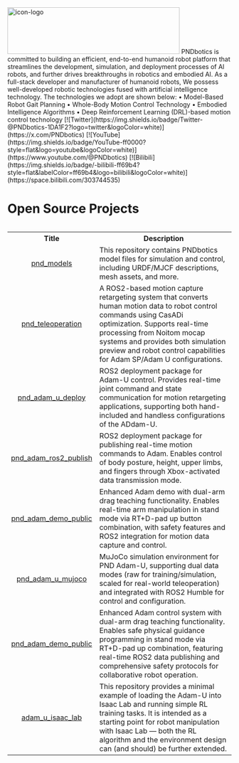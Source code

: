 <img width="387" height="105" alt="icon-logo" src="https://github.com/user-attachments/assets/3153f14a-e5ab-485d-bdfa-4f2154b23872" />
PNDbotics is committed to building an efficient, end-to-end  humanoid robot platform that streamlines the development, simulation, and deployment processes of AI robots, and further drives breakthroughs in robotics and embodied AI.
As a full-stack developer and manufacturer of humanoid robots, We possess well-developed robotic technologies fused with artificial intelligence technology. The technologies we adopt are shown below:
• Model-Based Robot Gait Planning
• Whole-Body Motion Control Technology
• Embodied Intelligence Algorithms
• Deep Reinforcement Learning (DRL)-based motion control technology
[![Twitter](https://img.shields.io/badge/Twitter-@PNDbotics-1DA1F2?logo=twitter&logoColor=white)](https://x.com/PNDbotics)
[![YouTube](https://img.shields.io/badge/YouTube-ff0000?style=flat&logo=youtube&logoColor=white)](https://www.youtube.com/@PNDbotics)
[![Bilibili](https://img.shields.io/badge/-bilibili-ff69b4?style=flat&labelColor=ff69b4&logo=bilibili&logoColor=white)](https://space.bilibili.com/303744535)

# Open Source Projects
<table><tbody>

<table class="table table-striped table-bordered table-vcenter"/>
    <tbody>
    <tr><th> Title </th> <th>Description</th>
    <tr>
       <td align="center" > <a href="https://github.com/pndbotics/pnd_models">pnd_models</a></td>
        <td>This repository contains PNDbotics model files for simulation and control, including URDF/MJCF descriptions, mesh assets, and more.<br></a></td>
     <tr>
         <td align="center" > <a href="https://github.com/pndbotics/pnd_teleoperation">pnd_teleoperation</a></td>
        <td>A ROS2-based motion capture retargeting system that converts human motion data to robot control commands using CasADi optimization. Supports real-time processing from Noitom mocap systems and provides both simulation preview and robot control capabilities for Adam SP/Adam U configurations.<br></a></td>
    </tr>
    <tr>
          <td align="center" > <a href="https://github.com/pndbotics/pnd_adam_u_deploy">pnd_adam_u_deploy</a></td>
        <td>ROS2 deployment package for Adam-U control. Provides real-time joint command and state communication for motion retargeting applications, supporting both hand-included and handless configurations of the ADdam-U.<br></a></td>
    </tr>
    <tr>
         <td align="center" > <a href="https://github.com/pndbotics/pnd_adam_ros2_publish">pnd_adam_ros2_publish</a></td>
        <td>ROS2 deployment package for publishing real-time motion commands to Adam. Enables control of body posture, height, upper limbs, and fingers through Xbox-activated data transmission mode.<br></a></td>
    </tr>
     <tr>
          <td align="center" > <a href="https://github.com/pndbotics/pnd_adam_demo_public">pnd_adam_demo_public</a></td>
        <td>Enhanced Adam demo with dual-arm drag teaching functionality. Enables real-time arm manipulation in stand mode via RT+D-pad up button combination, with safety features and ROS2 integration for motion data capture and control.<br></a></td>
    </tr>
     <tr>
          <td align="center" > <a href="https://github.com/pndbotics/pnd_adam_u_mujoco">pnd_adam_u_mujoco</a></td>
        <td> MuJoCo simulation environment for PND Adam-U, supporting dual data modes (raw for training/simulation, scaled for real-world teleoperation) and integrated with ROS2 Humble for control and configuration.<br></a></td>
    </tr>
    <tr>
          <td align="center" > <a href="https://github.com/pndbotics/pnd_adam_demo_public">pnd_adam_demo_public</a></td>
        <td> Enhanced Adam control system with dual-arm drag teaching functionality. Enables safe physical guidance programming in stand mode via RT+D-pad up combination, featuring real-time ROS2 data publishing and comprehensive safety protocols for collaborative robot operation.<br></a></td>
    </tr>
    <tr>
          <td align="center" > <a href="https://github.com/pndbotics/adam_u_isaac_lab">adam_u_isaac_lab</a></td>
        <td> This repository provides a minimal example of loading the Adam-U into Isaac Lab and running simple RL training tasks. It is intended as a starting point for robot manipulation with Isaac Lab — both the RL algorithm and the environment design can (and should) be further extended.<br></a></td>
    </tr>
    </tr>
    </tbody>
</table>